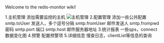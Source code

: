 Welcome to the redis-monitor wiki!

1.主机管理
添加需要监控的主机
![主机管理](https://github.com/shaowei3384/redis-monitor/blob/master/screenshot/%E4%B8%BB%E6%9C%BA%E7%AE%A1%E7%90%86.png)
2.配置管理
添加一些公共配置
smtp.toUser	发送人，多个逗号分隔
smtp.fromUser	邮件发送人
smtp.frompwd	密码
smtp.port	端口
smtp.host	邮件服务器地址
3.统计报表
一些qps，connect数据变化图
4.预警
配置预警项
5.详细信息
慢查日志，clientList等信息的查询 
